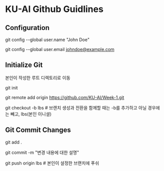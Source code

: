 # KU-AI Github Guidlines

## Configuration

git config --global user.name "John Doe"

git config --global user.email johndoe@example.com

## Initialize Git

본인이 작성한 루트 디렉토리로 이동

git init

git remote add origin https://github.com/KU-AI/Week-1.git

git checkout -b lbs # 브랜치 생성과 전환을 함께할 때는 -b를 추가하고 아닐 경우에는 빼고, lbs(본인 이니셜)

## Git Commit Changes

git add .

git commit -m "변경 내용에 대한 설명"

git push origin lbs # 본인이 설정한 브랜치에 푸쉬